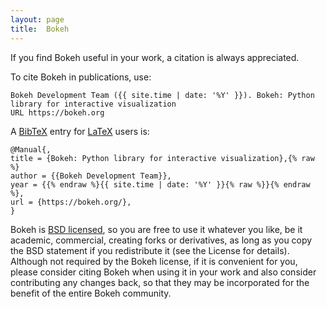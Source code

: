 ```yaml
---
layout: page
title:  Bokeh
---
```

If you find Bokeh useful in your work, a citation is always appreciated.

To cite Bokeh in publications, use:
```
Bokeh Development Team ({{ site.time | date: '%Y' }}). Bokeh: Python library for interactive visualization
URL https://bokeh.org
```

A [BibTeX](http://www.bibtex.org) entry for [LaTeX](https://www.latex-project.org) users is:


```
@Manual{,
title = {Bokeh: Python library for interactive visualization},{% raw %}
author = {{Bokeh Development Team}},
year = {{% endraw %}{{ site.time | date: '%Y' }}{% raw %}}{% endraw %},
url = {https://bokeh.org/},
}
```

Bokeh is [BSD licensed](https://github.com/bokeh/bokeh/blob/master/LICENSE.txt), so you are free to use it whatever you like, be it academic, commercial, creating forks or derivatives, as long as you copy the BSD statement if you redistribute it (see the License for details). Although not required by the Bokeh license, if it is convenient for you, please consider citing Bokeh when using it in your work and also consider contributing any changes back, so that they may be incorporated for the benefit of the entire Bokeh community.
